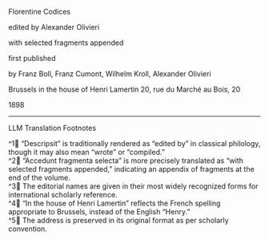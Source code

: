 Florentine Codices

edited by
Alexander Olivieri

with selected fragments appended

first published

by
Franz Boll, Franz Cumont, Wilhelm Kroll,
Alexander Olivieri

Brussels
in the house of Henri Lamertin
20, rue du Marché au Bois, 20

1898

---

LLM Translation Footnotes

^1🤖 “Descripsit” is traditionally rendered as “edited by” in classical philology, though it may also mean “wrote” or “compiled.”  
^2🤖 “Accedunt fragmenta selecta” is more precisely translated as “with selected fragments appended,” indicating an appendix of fragments at the end of the volume.  
^3🤖 The editorial names are given in their most widely recognized forms for international scholarly reference.  
^4🤖 “In the house of Henri Lamertin” reflects the French spelling appropriate to Brussels, instead of the English “Henry.”  
^5🤖 The address is preserved in its original format as per scholarly convention.